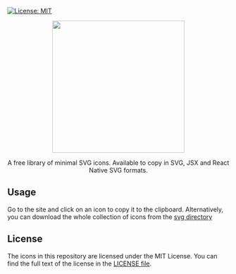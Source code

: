 [![License: MIT](https://img.shields.io/badge/License-MIT-yellow.svg)](https://github.com/hamer0/minimicon/blob/master/LICENSE)

<p align="center">
  <img src=https://github.com/hamer0/minimicon/assets/77765949/931be716-e300-4e39-ad3c-f93478005730 width="300"/>
</p>

<p align="center">
  A free library of minimal SVG icons. Available to copy in SVG, JSX and React Native SVG formats.
</p>

## Usage
Go to the site and click on an icon to copy it to the clipboard. Alternatively, you can download the whole collection of icons from the [svg directory](./svg)

## License
The icons in this repository are licensed under the MIT License. You can find the full text of the license in the [LICENSE file](./LICENSE).
